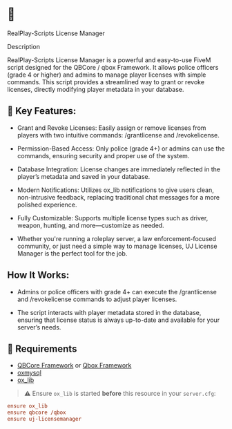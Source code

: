 # 🔐 
RealPlay-Scripts License Manager

Description


RealPlay-Scripts License Manager is a powerful and easy-to-use FiveM script designed for the QBCore / qbox Framework. It allows police officers (grade 4 or higher) and admins to manage player licenses with simple commands. This script provides a streamlined way to grant or revoke licenses, directly modifying player metadata in your database.

## 🚀 Key Features:

- Grant and Revoke Licenses: Easily assign or remove licenses from players with two intuitive commands: /grantlicense and /revokelicense.

- Permission-Based Access: Only police (grade 4+) or admins can use the commands, ensuring security and proper use of the system.

- Database Integration: License changes are immediately reflected in the player’s metadata and saved in your database.

- Modern Notifications: Utilizes ox_lib notifications to give users clean, non-intrusive feedback, replacing traditional chat messages for a more polished experience.

- Fully Customizable: Supports multiple license types such as driver, weapon, hunting, and more—customize as needed.

- Whether you're running a roleplay server, a law enforcement-focused community, or just need a simple way to manage licenses, UJ License Manager is the perfect tool for the job.

## How It Works:

- Admins or police officers with grade 4+ can execute the /grantlicense and /revokelicense commands to adjust player licenses.

- The script interacts with player metadata stored in the database, ensuring that license status is always up-to-date and available for your server’s needs.

## 🧱 Requirements

- [QBCore Framework](https://github.com/qbcore-framework/qb-core) or [Qbox Framework](https://github.com/Qbox-project)
- [oxmysql](https://github.com/overextended/oxmysql)
- [ox_lib](https://github.com/overextended/ox_lib)

> ⚠️ Ensure `ox_lib` is started **before** this resource in your `server.cfg`:
```cfg
ensure ox_lib
ensure qbcore /qbox
ensure uj-licensemanager 
